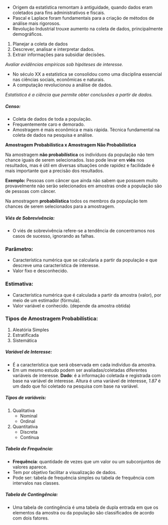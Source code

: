 - Origem da estatística remontam à antiguidade, quando dados eram coletados para fins administrativos e fiscais.
- Pascal e Laplace foram fundamentais para a criação de métodos de análise mais rigorosos. 
- Revolução Industrial trouxe aumento na coleta de dados, principalmente demográficos. 

1. Planejar a coleta de dados
2. Descrever, analisar e interpretar dados.
3. Extrair informações para subsidiar decisões.

_Avaliar evidências empíricas sob hipóteses de interesse._

- No século XX a estatística se consolidou como uma disciplina essencial nas ciências sociais, econômicas e naturais.
- A computação revolucionou a análise de dados.

_Estatística é a ciência que permite obter conclusões a partir de dados._

##### Censo:
- Coleta de dados de toda a população.
- Frequentemente caro e demorado.
- Amostragem é mais econômica e mais rápida. Técnica fundamental na coleta de dados na pesquisa e análise.

**Amostragem Probabilística x Amostragem Não Probabilística**

Na amostragem **não probabilística** os indivíduos da população não tem chance iguais de serem selecionados. Isso pode levar em **viés** nos resultados, mas é útil em diversas situações onde rapidez e facilidade é mais importante que a precisão dos resultados.

**Exemplo:** Pessoas com câncer que ainda não sabem que possuem muito provavelmente não serão selecionados em amostras onde a população são de pessoas com câncer.

Na amostragem **probabilística** todos os membros da população tem chances de serem selecionados para a amostragem.

##### Viés de Sobrevivência:
- O viés de sobrevivência refere-se a tendência de concentramos nos casos de sucesso, ignorando as falhas. 

### Parâmetro:
- Característica numérica que se calcularia a partir da população e que descreve uma característica de interesse.
- Valor fixo e desconhecido.
### Estimativa:
- Característica numérica que é calculada a partir da amostra (valor), por meio de um estimador (fórmula).
- Valor variável e conhecido. (depende da amostra obtida)

### Tipos de Amostragem Probabilística:
1. Aleatória Simples
2. Estratificada
3. Sistemática

##### Variável de Interesse:
- É a característica que será observada em cada indivíduo da amostra.
- Em um mesmo estudo podem ser avaliadas/coletadas diferentes variáveis de interesse.
**Dado**: é a informação coletada e registrada com base na variável de interesse. 
Altura é uma variável de interesse, *1.87* é um dado que foi coletado na pesquisa com base na variável.

##### Tipos de variáveis:
1. Qualitativa
	- Nominal
	- Ordinal
2. Quantitativa
	- Discreta
	- Contínua

##### Tabela de Frequência:
- **Frequência**: quantidade de vezes que um valor ou um subconjuntos de valores aparece. 
- Tem por objetivo facilitar a visualização de dados.
- Pode ser: tabela de frequência simples ou tabela de frequência com intervalos nas classes.

##### Tabela de Contingência:
- Uma tabela de contingência é uma tabela de dupla entrada em que os elementos da amostra ou da população são classificados de acordo com dois fatores.